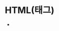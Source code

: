 # HTML(태그) 
+ <title> 태그 : 문서의 제목을 나타내는 태그
+ <link> 태그 : css파일을 연결할때 사용하는 태그 속성을 보면 'href' 는 해당 css 파일의 주소를 적게 된다.다른연결에도 쓰임
+ <style> 태그 : html문서안에 css를 그대로 사용하고자 할때 적어주는 태그, style요소 안에 원하는 css 내용을 넣으면 굳이 
                 외부 css파일을 사용할필요 없이 html파일 내에서 사용가능하다
                 
+ <form> 태그 : action 과 method 속성을 가지고 있으며 여기서 action 속성은 form 태그가 가진 정보를 넘겨주는 페이지를 말하며
                method는 넘겨줬을때의 방식을 설정하게 된다.
                
+ <input> 태그 : 

+ <s> : 현재시점에서 유효하지않거나 관련이 없는 내용을 취소선으로 표시한다.
+ 순서 있는 목록 - <ol> / 목록에서 각 항목은 <li> 태그와 </li> 태그 사이에 배치한다. 
+ 순서 없는 목록 = <ul> / 목록에서 각 항목은 <li> 태그와 </li> 태그 사이에 배치한다. 
+ <a> : href 속성을 사용해서 링크를 만든다 
      절대url: 사이트의 전체 웹 주소
      상대url : 동일한 사이트 내에서 다른 페이지에 대한 링크를 작성할 경우 url도메인이 필요없다.//이미지 파일 위치 //
+ <img> : 페이지에 이미지를 추가// src속성: 브라우저에게 이미지 파일의 위치를 알려준다. // 상대url 사용//title 요소 사용(이미지 위로 마우스를 
                                                                                  // 가져가면 이미지에 대한 추가 정보를 제공)

 # form
 + form 이란 사용자가 웹사이트에 데이터를 전송하는것을 허용한다. 하나 이상의 위젯으로 만들어지며 이러한 위젯들은 여러 줄,셀렉 박스,
  버튼 , 체크박스 , 라디오 버튼이 있다.
 + action 속성 : 데이터를 보낼 url 지정
 + method 속성 : 어떤 http방식 사용을 사용할 것인지 지정(get , post)
 + <div> 요소는 코드를 편리하게 구성하고 스타일링 쉽게 만들어 준다. <label> 요소에서 공식적으로 폼 위젯과 라벨을 연결하는데 사용된다.
   위젯에 맞는 id를 참조한다.
   + <input> 요소의 가장 중요한 속성은 type 속성이다 이속성은 <input> 요소가 어떻게 입력을 받을 것인지 정의한다.
# button
 - submit : submit 버튼을 클릭하면 폼 데이터를 <form> 요소의 action속성에 정의된 웹페이지에 전송된다.
 - reset :  reset 버튼을 클릭하면 폼 위젯을 기봇 값으로 바꾼다
 - button : javascript 를 사용하여 유용한 사용자 버튼을 만든다
 


